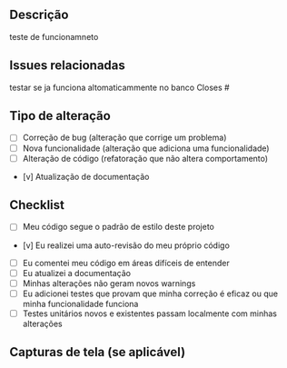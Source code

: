 ## Descrição
teste de funcionamneto

## Issues relacionadas
testar se ja funciona altomaticammente no banco
Closes #

## Tipo de alteração
- [ ] Correção de bug (alteração que corrige um problema)
- [ ] Nova funcionalidade (alteração que adiciona uma funcionalidade)
- [ ] Alteração de código (refatoração que não altera comportamento)
- [v] Atualização de documentação

## Checklist
- [ ] Meu código segue o padrão de estilo deste projeto
- [v] Eu realizei uma auto-revisão do meu próprio código
- [ ] Eu comentei meu código em áreas difíceis de entender
- [ ] Eu atualizei a documentação
- [ ] Minhas alterações não geram novos warnings
- [ ] Eu adicionei testes que provam que minha correção é eficaz ou que minha funcionalidade funciona
- [ ] Testes unitários novos e existentes passam localmente com minhas alterações

## Capturas de tela (se aplicável)
<!-- Adicione capturas de tela se ajudar a explicar suas alterações -->
